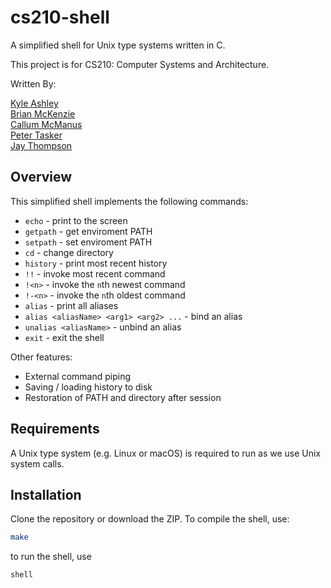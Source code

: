 # cs210-shell

A simplified shell for Unix type systems written in C.  

This project is for CS210: Computer Systems and Architecture.  

Written By:  

[Kyle Ashley](https://github.com/Ziggyzag07)<br>
[Brian McKenzie](https://github.com/BrianSMckenzie)<br>
[Callum McManus](https://github.com/Callumxm)<br>
[Peter Tasker](https://github.com/petertasker)<br>
[Jay Thompson](https://github.com/nosferatuus)<br>

## Overview

This simplified shell implements the following commands:
* `echo` - print to the screen<br>
* `getpath` - get enviroment PATH <br>
* `setpath` - set enviroment PATH <br>
* `cd` - change directory <br>
* `history` - print most recent history<br>
* `!!` - invoke most recent command <br>
* `!<n>` - invoke the `n`th newest command <br>
* `!-<n>` - invoke the `n`th oldest command <br>
* `alias` - print all aliases <br>
* `alias <aliasName> <arg1> <arg2> ...` - bind an alias <br>
* `unalias <aliasName>` - unbind an alias <br>
* `exit` - exit the shell <br>

Other features:
* External command piping
* Saving / loading history to disk
* Restoration of PATH and directory after session
  
## Requirements

A Unix type system (e.g. Linux or macOS) is required to run as we use Unix system calls.

## Installation

Clone the repository or download the ZIP. To compile the shell, use:
```bash
make
```

to run the shell, use
```bash
shell
```
